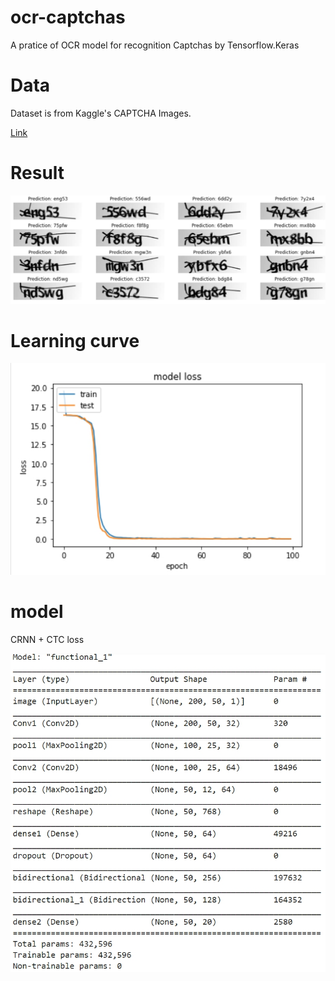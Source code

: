# ocr-captchas

A pratice of OCR model for recognition Captchas by Tensorflow.Keras

# Data
Dataset is from Kaggle's CAPTCHA Images.</br>

[Link](https://www.kaggle.com/fournierp/captcha-version-2-images)

# Result

![](./result.jpg)
</br>

# Learning curve

![](./learning_curve.jpg)
</br>

# model
CRNN + CTC loss

![](./model_structure.jpg)
</br>
